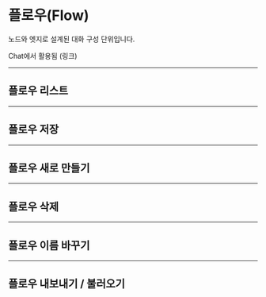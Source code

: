 # 플로우\(Flow\)

노드와 엣지로 설계된 대화 구성 단위입니다.

Chat에서 활용됨 \(링크\)

---

## 플로우 리스트

---

## 플로우 저장

---

## 플로우 새로 만들기

---

## 플로우 삭제

---

## 플로우 이름 바꾸기

---

## 플로우 내보내기 / 불러오기



